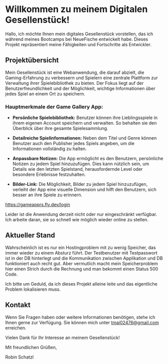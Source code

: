 # Willkommen zu meinem Digitalen Gesellenstück!

Hallo, ich möchte Ihnen mein digitales Gesellenstück vorstellen, das ich während meines Bootcamps bei NeueFische entwickelt habe. Dieses Projekt repräsentiert meine Fähigkeiten und Fortschritte als Entwickler. 

## Projektübersicht

Mein Gesellenstück ist eine Webanwendung, die darauf abzielt, die Gaming-Erfahrung zu verbessern und Spielern eine zentrale Plattform zur Verwaltung ihrer Spielebibliothek zu bieten. Der Fokus liegt auf der Benutzerfreundlichkeit und der Möglichkeit, wichtige Informationen über jedes Spiel an einem Ort zu speichern.

### Hauptmerkmale der Game Gallery App:

- **Persönliche Spielebibliothek:** Benutzer können ihre Lieblingsspiele in ihrem eigenen Account speichern und verwalten. So behalten sie den Überblick über ihre gesamte Spielesammlung.

- **Detailreiche Spielinformationen:** Neben dem Titel und Genre können Benutzer auch den Publisher jedes Spiels angeben, um die Informationen vollständig zu halten.

- **Anpassbare Notizen:** Die App ermöglicht es den Benutzern, persönliche Notizen zu jedem Spiel hinzuzufügen. Dies kann nützlich sein, um Details wie den letzten Spielstand, herausfordernde Level oder besondere Erlebnisse festzuhalten.

- **Bilder-Link:** Die Möglichkeit, Bilder zu jedem Spiel hinzuzufügen, verleiht der App eine visuelle Dimension und hilft den Benutzern, sich besser an ihre Spiele zu erinnern.


https://gameapprs.fly.dev/login

Leider ist die Anwendung derzeit nicht oder nur eingeschränkt verfügbar. Ich arbeite daran, sie so schnell wie möglich wieder online zu stellen.

## Aktueller Stand

Wahrscheinlich ist es nur ein Hostingproblem mit zu wenig Speicher, das immer wieder zu einem Absturz führt.
Der Testbenutzer mit Testpasswort ist in der DB hinterlegt und die Kommunikation zwischen Applikation und DB funktioniert auch recht gut.
Aber vermutlich macht mein Speicherproblem hier einen Strich durch die Rechnung und man bekommt einen Status 500 Code.

Ich bitte um Geduld, da ich dieses Projekt alleine leite und das eigentliche Problem lokalisieren muss.

## Kontakt

Wenn Sie Fragen haben oder weitere Informationen benötigen, stehe ich Ihnen gerne zur Verfügung. Sie können mich unter tmai02476@gmail.com erreichen.

Vielen Dank für Ihr Interesse an meinem Gesellenstück!

Mit freundlichen Grüßen,

Robin Schatzl
